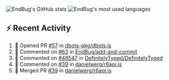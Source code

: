 ![EndBug's GitHub stats](https://github-readme-stats.vercel.app/api?username=endbug&show_icons=true)
![EndBug's most used languages](https://github-readme-stats.vercel.app/api/top-langs/?username=endbug&layout=compact)

## ⚡ Recent Activity

<!--START_SECTION:activity-->
1. 💪 Opened PR [#57](https://github.com//dbots-pkg/dbots.js/pull/57) in [dbots-pkg/dbots.js](https://github.com//dbots-pkg/dbots.js)
2. 💬 Commented on [#63](https://github.com//EndBug/add-and-commit/issues/63) in [EndBug/add-and-commit](https://github.com//EndBug/add-and-commit)
3. 💬 Commented on [#48547](https://github.com//DefinitelyTyped/DefinitelyTyped/issues/48547) in [DefinitelyTyped/DefinitelyTyped](https://github.com//DefinitelyTyped/DefinitelyTyped)
4. 💬 Commented on [#39](https://github.com//danielwerg/r6api.js/issues/39) in [danielwerg/r6api.js](https://github.com//danielwerg/r6api.js)
5. 🎉 Merged PR [#39](https://github.com//danielwerg/r6api.js/pull/39) in [danielwerg/r6api.js](https://github.com//danielwerg/r6api.js)
<!--END_SECTION:activity-->
